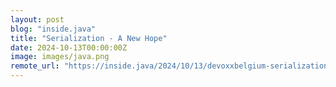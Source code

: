 ```yaml
---
layout: post
blog: "inside.java"
title: "Serialization - A New Hope"
date: 2024-10-13T00:00:00Z
image: images/java.png
remote_url: "https://inside.java/2024/10/13/devoxxbelgium-serialization/"
---
```

